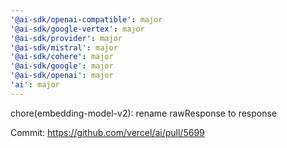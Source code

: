 ```yaml
---
'@ai-sdk/openai-compatible': major
'@ai-sdk/google-vertex': major
'@ai-sdk/provider': major
'@ai-sdk/mistral': major
'@ai-sdk/cohere': major
'@ai-sdk/google': major
'@ai-sdk/openai': major
'ai': major
---
```


chore(embedding-model-v2): rename rawResponse to response

Commit: https://github.com/vercel/ai/pull/5699
